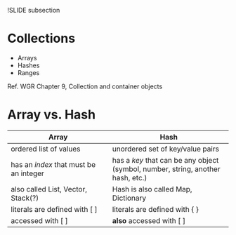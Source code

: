 !SLIDE subsection
# Collections

* Arrays
* Hashes
* Ranges

Ref. WGR Chapter 9, Collection and container objects

# Array vs. Hash

| Array | Hash |
|---|---|
| ordered list of values | unordered set of key/value pairs |
| has an *index* that must be an integer | has a *key* that can be any object <br>(symbol, number, string, another hash, etc.) |
| also called List, Vector, Stack(?) | Hash is also called Map, Dictionary |
| literals are defined with [ ] |  literals are defined with { } |
| accessed with [ ] | **also** accessed with [ ] |



